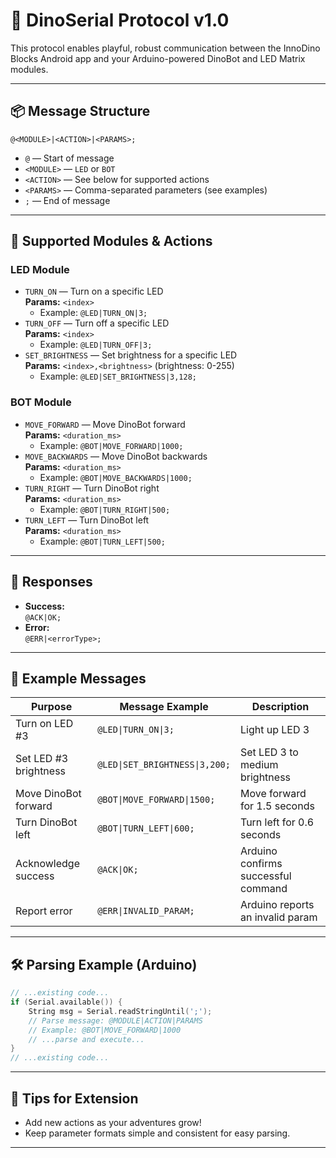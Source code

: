 # 🦖 DinoSerial Protocol v1.0

This protocol enables playful, robust communication between the InnoDino Blocks Android app and your Arduino-powered DinoBot and LED Matrix modules.

---

## 📦 Message Structure

```
@<MODULE>|<ACTION>|<PARAMS>;
```

- `@` — Start of message
- `<MODULE>` — `LED` or `BOT`
- `<ACTION>` — See below for supported actions
- `<PARAMS>` — Comma-separated parameters (see examples)
- `;` — End of message

---

## 🦕 Supported Modules & Actions

### **LED Module**

- `TURN_ON` — Turn on a specific LED  
  **Params:** `<index>`
  - Example: `@LED|TURN_ON|3;`
- `TURN_OFF` — Turn off a specific LED  
  **Params:** `<index>`
  - Example: `@LED|TURN_OFF|3;`
- `SET_BRIGHTNESS` — Set brightness for a specific LED  
  **Params:** `<index>,<brightness>` (brightness: 0-255)
  - Example: `@LED|SET_BRIGHTNESS|3,128;`

### **BOT Module**

- `MOVE_FORWARD` — Move DinoBot forward  
  **Params:** `<duration_ms>`
  - Example: `@BOT|MOVE_FORWARD|1000;`
- `MOVE_BACKWARDS` — Move DinoBot backwards  
  **Params:** `<duration_ms>`
  - Example: `@BOT|MOVE_BACKWARDS|1000;`
- `TURN_RIGHT` — Turn DinoBot right  
  **Params:** `<duration_ms>`
  - Example: `@BOT|TURN_RIGHT|500;`
- `TURN_LEFT` — Turn DinoBot left  
  **Params:** `<duration_ms>`
  - Example: `@BOT|TURN_LEFT|500;`

---

## 🔄 Responses

- **Success:**  
  `@ACK|OK;`
- **Error:**  
  `@ERR|<errorType>;`

---

## 🧩 Example Messages

| Purpose               | Message Example                | Description                         |
| --------------------- | ------------------------------ | ----------------------------------- |
| Turn on LED #3        | `@LED\|TURN_ON\|3;`            | Light up LED 3                      |
| Set LED #3 brightness | `@LED\|SET_BRIGHTNESS\|3,200;` | Set LED 3 to medium brightness      |
| Move DinoBot forward  | `@BOT\|MOVE_FORWARD\|1500;`    | Move forward for 1.5 seconds        |
| Turn DinoBot left     | `@BOT\|TURN_LEFT\|600;`        | Turn left for 0.6 seconds           |
| Acknowledge success   | `@ACK\|OK;`                    | Arduino confirms successful command |
| Report error          | `@ERR\|INVALID_PARAM;`         | Arduino reports an invalid param    |

---

## 🛠️ Parsing Example (Arduino)

```cpp
// ...existing code...
if (Serial.available()) {
    String msg = Serial.readStringUntil(';');
    // Parse message: @MODULE|ACTION|PARAMS
    // Example: @BOT|MOVE_FORWARD|1000
    // ...parse and execute...
}
// ...existing code...
```

---

## 🌈 Tips for Extension

- Add new actions as your adventures grow!
- Keep parameter formats simple and consistent for easy parsing.

---
